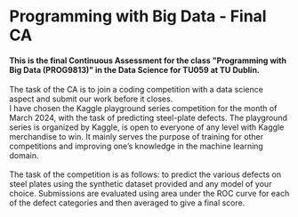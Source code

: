<h1>Programming with Big Data - Final CA</h1>
<h4>This is the final Continuous Assessment for the class "Programming with Big Data (PROG9813)" in the Data Science for TU059 at TU Dublin.</h4>
The task of the CA is to join a coding competition with a data science aspect and submit our work before it closes.<br>
I have chosen the Kaggle playground series competition for the month of March 2024, with the task of predicting steel-plate defects. The playground series is organized by Kaggle, is open to everyone of any level with Kaggle merchandise to win. It mainly serves the purpose of training for other competitions and improving one’s knowledge in the machine learning domain.<br><br>
The task of the competition is as follows: to predict the various defects on steel plates using the synthetic dataset provided and any model of your choice. Submissions are evaluated using area under the ROC curve for each of the defect categories and then averaged to give a final score.
